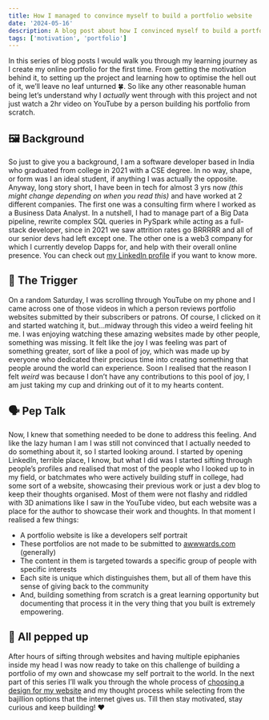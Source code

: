 ```yaml
---
title: How I managed to convince myself to build a portfolio website
date: '2024-05-16'
description: A blog post about how I convinced myself to build a portfolio website and the thought process behind it.
tags: ['motivation', 'portfolio']
---
```


In this series of blog posts I would walk you through my learning journey as I create my online portfolio for the first time. From getting the motivation behind it, to setting up the project and learning how to optimise the hell out of it, we’ll leave no leaf unturned 🍀. So like any other reasonable human being let’s understand why I _actually_ went through with this project and not just watch a 2hr video on YouTube by a person building his portfolio from scratch.

## 🖼️ Background

So just to give you a background, I am a software developer based in India who graduated from college in 2021 with a CSE degree. In no way, shape, or form was I an ideal student, if anything I was actually the opposite. Anyway, long story short, I have been in tech for almost 3 yrs now _(this might change depending on when you read this)_ and have worked at 2 different companies. The first one was a consulting firm where I worked as a Business Data Analyst. In a nutshell, I had to manage part of a Big Data pipeline, rewrite complex SQL queries in PySpark while acting as a full-stack developer, since in 2021 we saw attrition rates go BRRRRR and all of our senior devs had left except one. The other one is a web3 company for which I currently develop Dapps for, and help with their overall online presence. You can check out [my LinkedIn profile](https://www.linkedin.com/in/souvikmishra/) if you want to know more.

## 🔫 The Trigger

On a random Saturday, I was scrolling through YouTube on my phone and I came across one of those videos in which a person reviews portfolio websites submitted by their subscribers or patrons. Of course, I clicked on it and started watching it, but…midway through this video a weird feeling hit me. I was enjoying watching these amazing websites made by other people, something was missing. It felt like the joy I was feeling was part of something greater, sort of like a pool of joy, which was made up by everyone who dedicated their precious time into creating something that people around the world can experience. Soon I realised that the reason I felt _weird_ was because I don’t have any contributions to this pool of joy, I am just taking my cup and drinking out of it to my hearts content.

## 🗣️ Pep Talk

Now, I knew that something needed to be done to address this feeling. And like the lazy human I am I was still not convinced that I actually needed to do something about it, so I started looking around. I started by opening LinkedIn, terrible place, I know, but what I did was I started sifting through people’s profiles and realised that most of the people who I looked up to in my field, or batchmates who were actively building stuff in college, had some sort of a website, showcasing their previous work or just a dev blog to keep their thoughts organised. Most of them were not flashy and riddled with 3D animations like I saw in the YouTube video, but each website was a place for the author to showcase their work and thoughts. In that moment I realised a few things:

- A portfolio website is like a developers self portrait
- These portfolios are not made to be submitted to [awwwards.com](http://awwwards.com) (generally)
- The content in them is targeted towards a specific group of people with specific interests
- Each site is unique which distinguishes them, but all of them have this sense of giving back to the community
- And, building something from scratch is a great learning opportunity but documenting that process it in the very thing that you built is extremely empowering.

## 🤩 All pepped up

After hours of sifting through websites and having multiple epiphanies inside my head I was now ready to take on this challenge of building a portfolio of my own and showcase my self portrait to the world. In the next part of this series I’ll walk you through the whole process of [choosing a design for my website](/blog/building_portfolio_2) and my thought process while selecting from the bajillion options that the internet gives us. Till then stay motivated, stay curious and keep building! ❤️
